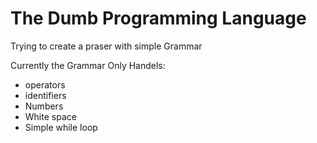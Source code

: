 # The Dumb Programming Language

Trying to create a praser with simple Grammar

Currently the Grammar Only Handels:

- operators
- identifiers
- Numbers
- White space
- Simple while loop
